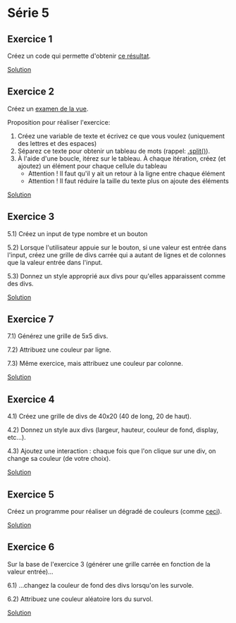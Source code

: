 # Série 5

## Exercice 1

Créez un code qui permette d'obtenir [ce résultat](https://zupimages.net/up/18/46/c10j.png).

[Solution](solutions/exercice_1.html)

## Exercice 2

Créez un [examen de la vue](https://zupimages.net/up/18/46/9b7p.png).

Proposition pour réaliser l'exercice:

1. Créez une variable de texte et écrivez ce que vous voulez (uniquement des lettres et des espaces)
2. Séparez ce texte pour obtenir un tableau de mots (rappel: [.split()](https://developer.mozilla.org/fr/docs/Web/JavaScript/Reference/Objets_globaux/String/split)).
3. À l'aide d'une boucle, itérez sur le tableau. À chaque itération, créez (et ajoutez) un élément pour chaque cellule du tableau
   - Attention ! Il faut qu'il y ait un retour à la ligne entre chaque élément
   - Attention ! Il faut réduire la taille du texte plus on ajoute des éléments

[Solution](solutions/exercice_2.html)

## Exercice 3

5.1) Créez un input de type nombre et un bouton

5.2) Lorsque l'utilisateur appuie sur le bouton, si une valeur est entrée dans l'input, créez une grille de divs carrée qui a autant de lignes et de colonnes que la valeur entrée dans l'input.

5.3) Donnez un style approprié aux divs pour qu'elles apparaissent comme des divs.

[Solution](solutions/exercice_3.html)

## Exercice 7

7.1) Générez une grille de 5x5 divs.

7.2) Attribuez une couleur par ligne.

7.3) Même exercice, mais attribuez une couleur par colonne.

[Solution](solutions/exercice_8.html)

## Exercice 4

4.1) Créez une grille de divs de 40x20 (40 de long, 20 de haut).

4.2) Donnez un style aux divs (largeur, hauteur, couleur de fond, display, etc...).

4.3) Ajoutez une interaction : chaque fois que l'on clique sur une div, on change sa couleur (de votre choix).

[Solution](solutions/exercice_4.html)

## Exercice 5

Créez un programme pour réaliser un dégradé de couleurs (comme [ceci](https://zupimages.net/up/18/48/q3ks.png)).

[Solution](solutions/exercice_5.html)

## Exercice 6

Sur la base de l'exercice 3 (générer une grille carrée en fonction de la valeur entrée)...

6.1) ...changez la couleur de fond des divs lorsqu'on les survole.

6.2) Attribuez une couleur aléatoire lors du survol.

[Solution](solutions/exercice_6.html)
